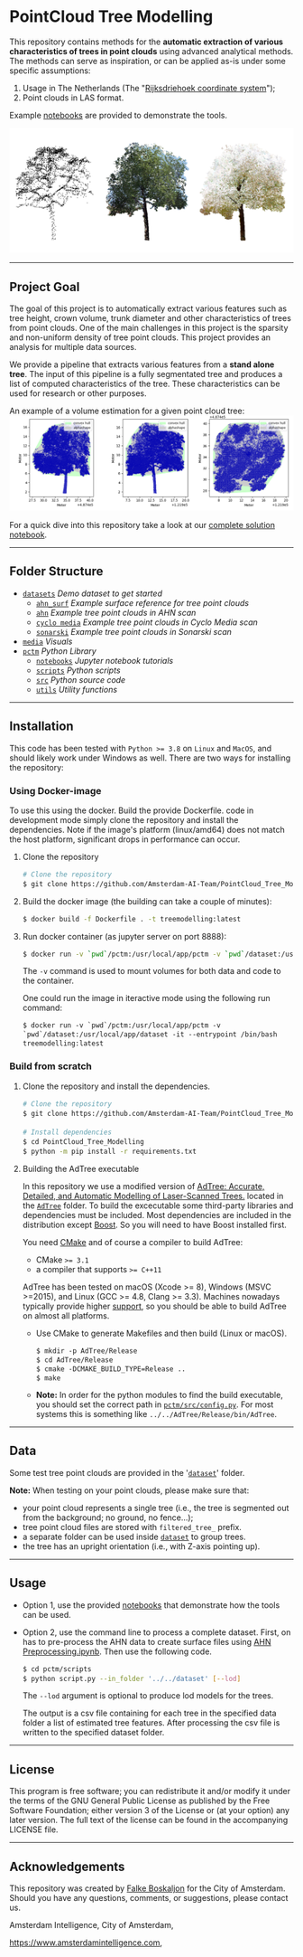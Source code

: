 # PointCloud Tree Modelling

This repository contains methods for the **automatic extraction of various characteristics of trees in point clouds** using advanced analytical methods. The methods can serve as inspiration, or can be applied as-is under some specific assumptions:

1. Usage in The Netherlands (The "[Rijksdriehoek coordinate system](https://nl.wikipedia.org/wiki/Rijksdriehoeksco%C3%B6rdinaten)");
2. Point clouds in LAS format.

Example [notebooks](./pctm/notebooks) are provided to demonstrate the tools.

![Comparison of datasets (side-view)](./imgs/pc_comparison.png)

---

## Project Goal

The goal of this project is to automatically extract various features such as tree height, crown volume, trunk diameter and other characteristics of trees from point clouds. One of the main challenges in this project is the sparsity and non-uniform density of tree point clouds. This project provides an analysis for multiple data sources.

We provide a pipeline that extracts various features from a **stand alone tree**. The input of this pipeline is a fully segmentated tree and produces a list of computed characteristics of the tree. These characteristics can be used for research or other purposes.

An example of a volume estimation for a given point cloud tree:
![convex_hull.png](./imgs/crown_mesh_comparison.png)

For a quick dive into this repository take a look at our [complete solution notebook](./pctm/notebooks/Complete%20Solution.ipynb).

---

## Folder Structure

 * [`datasets`](./dataset) _Demo dataset to get started_
   * [`ahn_surf`](./dataset/ahn_surf) _Example surface reference for tree point clouds_
   * [`ahn`](./dataset/ahn) _Example tree point clouds in AHN scan_
   * [`cyclo media`](./dataset/cyclo) _Example tree point clouds in Cyclo Media scan_
   * [`sonarski`](./dataset/sonarski) _Example tree point clouds in Sonarski scan_
 * [`media`](./imgs) _Visuals_
 * [`pctm`](./pctm/) _Python Library_
   * [`notebooks`](./pctm/notebooks) _Jupyter notebook tutorials_
   * [`scripts`](./pctm/scripts) _Python scripts_
   * [`src`](./pctm/src) _Python source code_
    * [`utils`](./pctm/src/utils) _Utility functions_

---

## Installation

This code has been tested with `Python >= 3.8` on `Linux` and `MacOS`, and should likely work under Windows as well. There are two ways for installing the repository:

### Using Docker-image
To use this using the docker. Build the provide Dockerfile. code in development mode simply clone the repository and install the dependencies. Note if the image's platform (linux/amd64) does not match the host platform, significant drops in performance can occur.

1. Clone the repository

    ```bash
    # Clone the repository
    $ git clone https://github.com/Amsterdam-AI-Team/PointCloud_Tree_Modelling.git
    ```

2. Build the docker image (the building can take a couple of minutes):

    ```bash
    $ docker build -f Dockerfile . -t treemodelling:latest
    ```

3. Run docker container (as jupyter server on port 8888):

    ```bash
    $ docker run -v `pwd`/pctm:/usr/local/app/pctm -v `pwd`/dataset:/usr/local/app/dataset -it -p 8888:8888 treemodelling:latest
    ```

    The `-v` command is used to mount volumes for both data and code to the container.
    
    One could run the image in iteractive mode using the following run command: 
    ```
    $ docker run -v `pwd`/pctm:/usr/local/app/pctm -v `pwd`/dataset:/usr/local/app/dataset -it --entrypoint /bin/bash treemodelling:latest
    ```


### Build from scratch

1.  Clone the repository and install the dependencies.

    ```bash
    # Clone the repository
    $ git clone https://github.com/Amsterdam-AI-Team/PointCloud_Tree_Modelling.git

    # Install dependencies
    $ cd PointCloud_Tree_Modelling
    $ python -m pip install -r requirements.txt
    ```

2.  Building the AdTree executable 

    In this repository we use a modified version of [AdTree: Accurate, Detailed, and Automatic Modelling of Laser-Scanned Trees.](https://github.com/tudelft3d/AdTree) located in the [`AdTree`](./AdTree) folder. To build the excecutable some third-party libraries and dependencies must be included. Most dependencies are included in the distribution except [Boost](https://www.boost.org/). So you will need to have Boost installed first. 

    You need [CMake](https://cmake.org/download/) and of course a compiler to build AdTree:

    - CMake `>= 3.1`
    - a compiler that supports `>= C++11`

    AdTree has been tested on macOS (Xcode >= 8), Windows (MSVC >=2015), and Linux (GCC >= 4.8, Clang >= 3.3). Machines nowadays typically provide higher [support](https://en.cppreference.com/w/cpp/compiler_support), so you should be able to build AdTree on almost all platforms.

    - Use CMake to generate Makefiles and then build (Linux or macOS).
      ```
      $ mkdir -p AdTree/Release
      $ cd AdTree/Release
      $ cmake -DCMAKE_BUILD_TYPE=Release ..
      $ make
      ```

    - **Note:** In order for the python modules to find the build executable, you should set the correct path in [`pctm/src/config.py`](./pctm/src/config.py). For most systems this is something like `../../AdTree/Release/bin/AdTree`.

---

## Data
Some test tree point clouds are provided in the '[`dataset`](./dataset)' folder.

**Note:** When testing on your point clouds, please make sure that:
 - your point cloud represents a single tree (i.e., the tree is segmented out from the background; no ground, no fence...);
 - tree point cloud files are stored with `filtered_tree_` prefix.
 - a separate folder can be used inside [`dataset`](./dataset) to group trees.
 - the tree has an upright orientation (i.e., with Z-axis pointing up).

---

## Usage

- Option 1, use the provided [notebooks](./pctm/notebooks) that demonstrate how the tools can be used.

- Option 2, use the command line to process a complete dataset. First, on has to pre-process the AHN data to create surface files using [AHN Preprocessing.ipynb](./pctm/notebooks/AHN%20Preprocessing.ipynb). Then use the following code.
  
  ```bash
  $ cd pctm/scripts
  $ python script.py --in_folder '../../dataset' [--lod]
  ```

  The `--lod` argument is optional to produce lod models for the trees.
  
  The output is a csv file containing for each tree in the specified data folder a list of estimated tree features. After processing the csv file is written to the specified dataset folder.

---

## License

This program is free software; you can redistribute it and/or modify it under the terms of the GNU General Public License as published by the Free Software Foundation; either version 3 of the License or (at your option) any later version. The full text of the license can be found in the accompanying LICENSE file.

---

## Acknowledgements

This repository was created by [Falke Boskaljon](https://falke-boskaljon.nl/) for the City of Amsterdam. Should you have any questions, comments, or suggestions, please contact us.

Amsterdam Intelligence, City of Amsterdam,

https://www.amsterdamintelligence.com,


